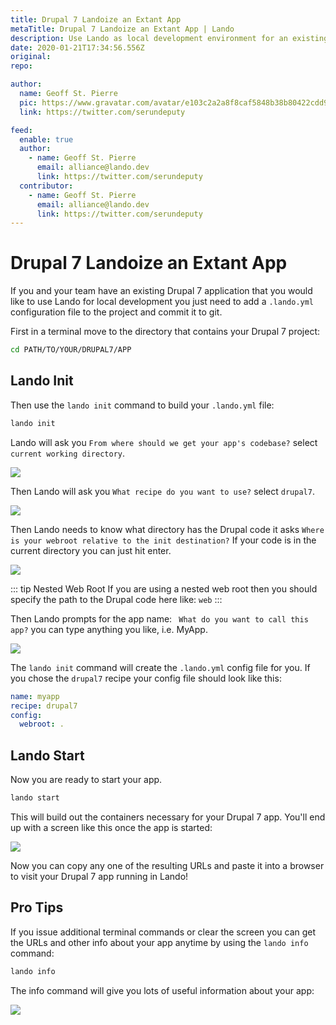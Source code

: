 ```yaml
---
title: Drupal 7 Landoize an Extant App
metaTitle: Drupal 7 Landoize an Extant App | Lando
description: Use Lando as local development environment for an existing Drupal 7 app.
date: 2020-01-21T17:34:56.556Z
original: 
repo: 

author:
  name: Geoff St. Pierre
  pic: https://www.gravatar.com/avatar/e103c2a2a8f8caf5848b38b80422cdd9
  link: https://twitter.com/serundeputy

feed:
  enable: true
  author:
    - name: Geoff St. Pierre
      email: alliance@lando.dev
      link: https://twitter.com/serundeputy
  contributor:
    - name: Geoff St. Pierre
      email: alliance@lando.dev
      link: https://twitter.com/serundeputy
---
```


# Drupal 7 Landoize an Extant App

<GuideHeader name="Geoff St. Pierre" pic="https://www.gravatar.com/avatar/e103c2a2a8f8caf5848b38b80422cdd9" link="https://twitter.com/serundeputy" />

If you and your team have an existing Drupal 7 application that you would like to use Lando for local development you just need to add a `.lando.yml` configuration file
to the project and commit it to git.

First in a terminal move to the directory that contains your Drupal 7 project:

```bash
cd PATH/TO/YOUR/DRUPAL7/APP
```

## Lando Init


Then use the `lando init` command to build your `.lando.yml` file:

```bash
lando init
```

Lando will ask you `From where should we get your app's codebase?` select `current working directory`.

<img src="/images/drupal7-extant/landoInit.jpg" />

Then Lando will ask you `What recipe do you want to use?` select `drupal7`.

<img src="/images/drupal7-extant/landoCodeBase.jpg" />

Then Lando needs to know what directory has the Drupal code it asks `Where is your webroot relative to the init destination?` If your
code is in the current directory you can just hit enter.


<img src="/images/drupal7-extant/landoWebroot.jpg" />

::: tip Nested Web Root
If you are using a nested web root then you should
specify the path to the Drupal code here like: `web`
:::

Then Lando prompts for the app name: ` What do you want to call this app?` you can type anything you like, i.e. MyApp.

<img src="/images/drupal7-extant/landoAppName.jpg" />

The `lando init` command will create the `.lando.yml` config file for you. If you chose the `drupal7` recipe your config file should look like this:

```yaml
name: myapp
recipe: drupal7
config:
  webroot: .
```

## Lando Start


Now you are ready to start your app.

```bash
lando start
```

This will build out the containers necessary for your Drupal 7 app. You'll end up with a screen like this once the app is started:

<img src="/images/drupal7-extant/landoStart.jpg" />

Now you can copy any one of the resulting URLs and paste it into a browser to visit your Drupal 7 app running in Lando!

## Pro Tips

If you issue additional terminal commands or clear the screen you can get the URLs and other info about your app anytime by using the `lando info` command:

```bash
lando info
```

The info command will give you lots of useful information about your app:

<img src="/images/drupal7-extant/landoInfo.jpg" />


<GuideFooter />
<Newsletter />
